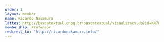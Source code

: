 ```yaml
---
order: 1
layout: member
name: Ricardo Nakamura
lattes: http://buscatextual.cnpq.br/buscatextual/visualizacv.do?id=K4700267E4
membership: Professor
redirect_to: "http://ricardonakamura.info/"
---
```

